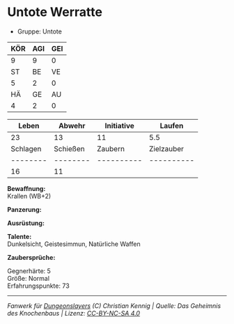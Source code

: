 # Untote Werratte  
- Gruppe: Untote  

| KÖR | AGI | GEI |  
| --- | --- | --- |  
| 9   | 9   | 0   |
| ST  | BE  | VE  |  
| 5   | 2   | 0   |
| HÄ  | GE  | AU  |  
| 4   | 2   | 0   |


| Leben    | Abwehr   | Initiative | Laufen     |
| -------- | -------- | ---------- | ---------- |
| 23       | 13       | 11         | 5.5        |
| Schlagen | Schießen | Zaubern    | Zielzauber |
| -------- | -------- | ---------- | ---------- |
| 16       | 11       |            |            |

**Bewaffnung:**  
Krallen (WB+2)

**Panzerung:**  


**Ausrüstung:**  


**Talente:**  
Dunkelsicht, Geistesimmun, Natürliche Waffen

**Zaubersprüche:**  


Gegnerhärte: 5  
Größe: Normal  
Erfahrungspunkte: 73  



___
*Fanwerk für [Dungeonslayers](https://www.dungeonslayers.net/) (C) Christian Kennig | Quelle: Das Geheimnis des Knochenbaus | Lizenz: [CC-BY-NC-SA 4.0](https://creativecommons.org/licenses/by-nc-sa/4.0/deed.de)*